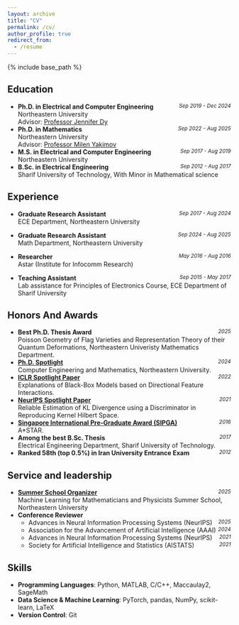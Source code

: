 ```yaml
---
layout: archive
title: "CV"
permalink: /cv/
author_profile: true
redirect_from:
  - /resume
---
```


{% include base_path %}
<span style="float:right">
<a href="{{ base_path }}/files/cv.pdf" class="btn btn--primary" target="_blank">
  <i class="fas fa-file-pdf fa-3x"></i>
</a>
</span>


## Education
* **Ph.D. in Electrical and Computer Engineering** <span style="float:right"><small><i>Sep 2019 - Dec 2024</i></small></span><br>
  Northeastern University<br>
  Advisor: [Professor Jennifer Dy](https://coe.northeastern.edu/people/dy-jennifer/)
* **Ph.D. in Mathematics** <span style="float:right"><small><i>Sep 2022 - Aug 2025</i></small></span><br>
  Northeastern University<br>
  Advisor: [Professor  Milen Yakimov](https://yakimov.sites.northeastern.edu/)
* **M.S. in Electrical and Computer Engineering** <span style="float:right"><small><i>Sep 2017 - Aug 2019</i></small></span><br>
  Northeastern University
* **B.Sc. in Electrical Engineering** <span style="float:right"><small><i>Sep 2012 - Aug 2017</i></small></span><br>
  Sharif University of Technology, With Minor in Mathematical science

## Experience
* **Graduate Research Assistant** <span style="float:right"><small><i>Sep 2017 - Aug 2024</i></small></span><br>
  ECE Department, Northeastern University

* **Graduate Research Assistant** <span style="float:right"><small><i>Sep 2024 - Aug 2025</i></small></span><br>
  Math Department, Northeastern University

* **Researcher** <span style="float:right"><small><i>May 2016 - Aug 2016</i></small></span><br>
  Astar (Institute for Infocomm Research)

* **Teaching Assistant** <span style="float:right"><small><i>Sep 2015 - May 2017</i></small></span><br>
  Lab assistance for Principles of Electronics Course, ECE Department of Sharif University

## Honors And Awards
* **Best Ph.D. Thesis Award** <span style="float:right"><small><i>2025</i></small></span><br>
  Poisson Geometry of Flag Varieties and Representation Theory of their Quantum Deformations, Northeastern Univeristy Mathematics Department. 
* [**Ph.D. Spotlight**](https://coe.northeastern.edu/news/phd-spotlight-aria-masoomi-phd24-computer-engineering-and-mathematics/) <span style="float:right"><small><i>2024</i></small></span><br>
  Computer Engineering and Mathematics, Northeastern University. 
* [**ICLR Spotlight Paper**](https://openreview.net/forum?id=45Mr7LeKR9) <span style="float:right"><small><i>2022</i></small></span><br>
  Explanations of Black-Box Models based on Directional Feature Interactions. 
* [**NeurIPS Spotlight Paper**](https://neurips.cc/virtual/2021/spotlight/27161)  <span style="float:right"><small><i>2021</i></small></span><br>
  Reliable Estimation of KL Divergence using a Discriminator in Reproducing Kernel Hilbert Space.
* [**Singapore International Pre-Graduate Award (SIPGA)**](https://www.a-star.edu.sg/Scholarships/for-undergraduate-studies/singapore-international-pre-graduate-award-sipga) <span style="float:right"><small><i>2016</i></small></span><br>
  A*STAR. 
* **Among the best B.Sc. Thesis** <span style="float:right"><small><i>2017</i></small></span><br>
   Electrical Engineering Department, Sharif University of Technology. 
* **Ranked 58th (top 0.5%) in Iran University Entrance Exam** <span style="float:right"><small><i>2012</i></small></span>
  
## Service and leadership
* [**Summer School Organizer**](https://sites.google.com/view/rtg-northeastern/graduate/summer-schools/ml-summer-school-2025/people?authuser=0) <span style="float:right"><small><i>2025</i></small></span><br>
  Machine Learning for Mathematicians and Physicists Summer School, Northeastern University 
* **Conference Reviewer**
  * Advances in Neural Information Processing Systems (NeurIPS) <span style="float:right"><small><i>2025</i></small></span>
  * Association for the Advancement of Artificial Intelligence (AAAI) <span style="float:right"><small><i>2024</i></small></span>
  * Advances in Neural Information Processing Systems (NeurIPS) <span style="float:right"><small><i>2021</i></small></span>
  * Society for Artificial Intelligence and Statistics (AISTATS) <span style="float:right"><small><i>2021</i></small></span>

## Skills
* **Programming Languages**: Python, MATLAB, C/C++, Maccaulay2, SageMath
* **Data Science & Machine Learning**: PyTorch, pandas, NumPy, scikit-learn, LaTeX
* **Version Control**: Git